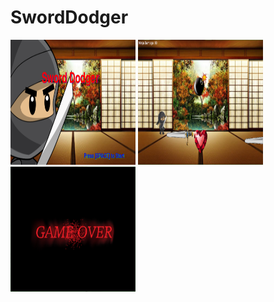 # SwordDodger

<img src = "https://github.com/ahu4289/SwordDodger/blob/master/Screenshots/intro.png" width = "200" height = "200">   <img src = "https://github.com/ahu4289/SwordDodger/blob/master/Screenshots/all.png" width = "200" height = "200">   <img src = "https://github.com/ahu4289/SwordDodger/blob/master/Screenshots/gameover.png" width = "200" height = "200"> 
